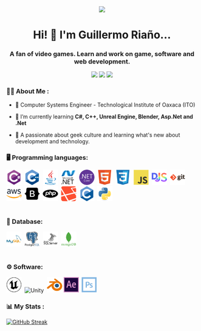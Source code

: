 <div id="header" align="center">
    <img src="https://media.giphy.com/media/SJle9EuvPEb16/giphy.gif" width="200" />
    <h1 align="center">Hi! 👋 I'm Guillermo Riaño...</h1>
    <h3 align="center">A fan of video games. Learn and work on game, software and web development. </h3>
</div>

<div align="center"> 
    <a href="https://www.instagram.com/guille_dark/" target="_blank"><img src="https://img.shields.io/badge/-Instagram-%23E4405F?style=for-the-badge&logo=instagram&logoColor=white" target="_blank"></a>
    <a href = "https://www.linkedin.com/in/guillermo-ria%C3%B1o/"><img src="https://img.shields.io/badge/-Linkedin-blue?style=for-the-badge&logo=linkedin&logoColor=white" target="_blank"></a>
    <a href = "mailto:guilledark17@gmail.com"><img src="https://img.shields.io/badge/-Gmail-%23333?style=for-the-badge&logo=gmail&logoColor=white" target="_blank"></a>
</div>

### 👨‍💻 About Me :

- 📝 Computer Systems Engineer - Technological Institute of Oaxaca (ITO)

- 🌱 I’m currently learning **C#, C++, Unreal Engine, Blender, Asp.Net and .Net**

- 🚀 A passionate about geek culture and learning what's new about development and technology.

<div align="left">
    <h3>🖥️ Programming languages: </h3>
    <div>
        <img src="https://github.com/devicons/devicon/blob/master/icons/csharp/csharp-original.svg" title="C#" alt="C#" width="40" height="40"/>&nbsp;
        <img src="https://github.com/devicons/devicon/blob/master/icons/cplusplus/cplusplus-original.svg" title="C++" alt="C++" width="40" height="40"/>&nbsp;
        <img src="https://github.com/devicons/devicon/blob/master/icons/java/java-original.svg"  title="Java" alt="Java" width="40" height="40"/>&nbsp;        
        <img src="https://github.com/devicons/devicon/blob/master/icons/dot-net/dot-net-original-wordmark.svg"  title="Dot-Net" alt="Dot-Net" width="40" height="40"/>&nbsp;
        <img src="https://github.com/devicons/devicon/blob/master/icons/dotnetcore/dotnetcore-original.svg"  title="Dot-Net-Core" alt="Dot-Net-Core" width="40" height="40"/>&nbsp;
        <img src="https://github.com/devicons/devicon/blob/master/icons/html5/html5-original.svg" title="HTML5" alt="HTML" width="40" height="40"/>&nbsp;
        <img src="https://github.com/devicons/devicon/blob/master/icons/css3/css3-original.svg"  title="CSS3" alt="CSS" width="40" height="40"/>&nbsp;
        <img src="https://github.com/devicons/devicon/blob/master/icons/javascript/javascript-original.svg" title="JavaScript" alt="JavaScript" width="40" height="40"/>&nbsp;
        <img src="https://github.com/devicons/devicon/blob/master/icons/discordjs/discordjs-original.svg" title="DiscordJS" alt="DiscordJS" width="40" height="40"/>&nbsp;
        <img src="https://github.com/devicons/devicon/blob/master/icons/git/git-original-wordmark.svg" title="Git" **alt="Git" width="40" height="40"/>&nbsp;
        <img src="https://github.com/devicons/devicon/blob/master/icons/amazonwebservices/amazonwebservices-original-wordmark.svg" title="AWS" **alt="AWS" width="40" height="40"/>&nbsp;
        <img src="https://github.com/devicons/devicon/blob/master/icons/bootstrap/bootstrap-plain.svg" title="Bootstrap" alt="Bootstrap" width="40" height="40"/>&nbsp;
        <img src="https://github.com/devicons/devicon/blob/master/icons/php/php-plain.svg" title="PHP" **alt="PHP" width="40" height="40"/>&nbsp;
        <img src="https://github.com/devicons/devicon/blob/master/icons/laravel/laravel-plain.svg" title="Laravel" **alt="Laravel" width="40" height="40"/>&nbsp;
        <img src="https://github.com/devicons/devicon/blob/master/icons/c/c-original.svg" title="C" **alt="C" width="40" height="40"/>&nbsp;
        <img src="https://github.com/devicons/devicon/blob/master/icons/python/python-original.svg" title="Python" **alt="Python" width="40" height="40"/>&nbsp;
    </div>
    <br>
    <h3>📰 Database: </h3>
    <div>
        <img src="https://github.com/devicons/devicon/blob/master/icons/mysql/mysql-original-wordmark.svg" title="MySQL"  alt="MySQL" width="40" height="40"/>&nbsp;
        <img src="https://github.com/devicons/devicon/blob/master/icons/postgresql/postgresql-original-wordmark.svg" title="PostgreSQL" **alt="PostgreSQL" width="40" height="40"/>&nbsp;
        <img src="https://github.com/devicons/devicon/blob/master/icons/microsoftsqlserver/microsoftsqlserver-plain-wordmark.svg" title="SQLServer" **alt="SQLServer" width="40" height="40"/>&nbsp;
        <img src="https://github.com/devicons/devicon/blob/master/icons/mongodb/mongodb-plain-wordmark.svg" title="MongoDB" **alt="MongoDB" width="40" height="40"/>&nbsp;
    </div>
    <br>
    <h3>⚙️ Software: </h3>
    <div>
        <img src="https://github.com/devicons/devicon/blob/master/icons/unrealengine/unrealengine-original.svg" title="Unreal Engine"  alt="Unreal Engine" width="40" height="40"/>&nbsp;
        <img src="https://user-images.githubusercontent.com/25181517/193427941-9437dbbe-376f-40dc-9573-0ef5c02a26a7.png" alt="Unity" title="Unity" width="40" height="40"/>&nbsp;
        <img src="https://github.com/devicons/devicon/blob/master/icons/blender/blender-original.svg" title="Blender" **alt="Blender" width="40" height="40"/>
        <img src="https://github.com/devicons/devicon/blob/master/icons/aftereffects/aftereffects-original.svg" title="After Effects"  alt="AE" width="40" height="40"/>&nbsp;
        <img src="https://github.com/devicons/devicon/blob/master/icons/photoshop/photoshop-line.svg" title="Photoshop"  alt="Photoshop" width="40" height="40"/>&nbsp;
    </div>
</div>

### 📊 My Stats :

[![GitHub Streak](https://streak-stats.demolab.com?user=DarkyGr&theme=tokyonight)](https://git.io/streak-stats)
